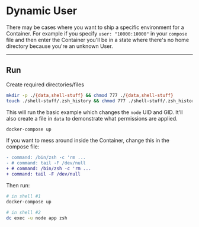 # Dynamic User

There may be cases where you want to ship a specific environment for a Container. For example if you specify `user: "10000:10000"` in your `compose` file and then enter the Container you'll be in a state where there's no home directory because you're an unknown User.

---

## Run

Create required directories/files
```sh
mkdir -p ./{data,shell-stuff} && chmod 777 ./{data,shell-stuff}
touch ./shell-stuff/.zsh_history && chmod 777 ./shell-stuff/.zsh_history
```

This will run the basic example which changes the `node` UID and GID. It'll also create a file in `data` to demonstrate what permissions are applied.
```sh
docker-compose up
```

If you want to mess around inside the Container, change this in the compose file:
```diff
- command: /bin/zsh -c 'rm ...
- # command: tail -F /dev/null
+ # command: /bin/zsh -c 'rm ...
+ command: tail -F /dev/null
```
Then run:
```sh
# in shell #1
docker-compose up

# in shell #2
dc exec -u node app zsh
```
